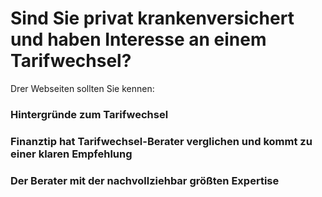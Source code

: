# Sind Sie privat krankenversichert und haben Interesse an einem Tarifwechsel? 
Drer Webseiten sollten Sie kennen:

### Hintergründe zum Tarifwechsel
### Finanztip hat Tarifwechsel-Berater verglichen und kommt zu einer klaren Empfehlung
### Der Berater mit der nachvollziehbar größten Expertise



